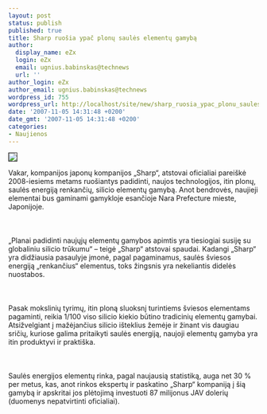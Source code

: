 ```yaml
---
layout: post
status: publish
published: true
title: Sharp ruošia ypač plonų saulės elementų gamybą
author:
  display_name: eZx
  login: eZx
  email: ugnius.babinskas@technews
  url: ''
author_login: eZx
author_email: ugnius.babinskas@technews
wordpress_id: 755
wordpress_url: http://localhost/site/new/sharp_ruosia_ypac_plonu_saules_elementu_gamyba/
date: '2007-11-05 14:31:48 +0200'
date_gmt: '2007-11-05 14:31:48 +0200'
categories:
- Naujienos
---
```

<div class="imgright"><img src="http://marineelectronics.com.au/lillian/images/Sharp_123.jpg" border="1"></div>
<p>Vakar, kompanijos japonų kompanijos „Sharp“, atstovai oficialiai pareiškė 2008-iesiems metams ruošiantys padidinti, naujos technologijos, itin plonų, saulės energiją renkančių, silicio elementų gamybą. Anot bendrovės, naujieji elementai bus gaminami gamykloje esančioje Nara Prefecture mieste, Japonijoje.<br />
<br><br />
<br>„Planai padidinti naujųjų elementų gamybos apimtis yra tiesiogiai susiję su globaliniu silicio trūkumu“ – teigė „Sharp“ atstovai spaudai. Kadangi „Sharp“ yra didžiausia pasaulyje įmonė, pagal pagaminamus, saulės šviesos energiją „renkančius“ elementus, toks žingsnis yra nekeliantis didelės nuostabos.<br />
<br><br />
<br>Pasak mokslinių tyrimų, itin ploną sluoksnį turintiems šviesos elementams pagaminti, reikia 1/100 viso silicio kiekio būtino tradicinių elementų gamybai. Atsižvelgiant į mažėjančius silicio išteklius žemėje ir žinant vis daugiau sričių, kuriose galima pritaikyti saulės energiją, naujoji elementų gamyba yra itin produktyvi ir praktiška.<br />
<br><br />
<br>Saulės energijos elementų rinka, pagal naujausią statistiką, auga net 30 % per metus, kas, anot rinkos ekspertų ir paskatino „Sharp“ kompaniją į šią gamybą ir apskritai jos plėtojimą investuoti 87 milijonus JAV dolerių (duomenys nepatvirtinti oficialiai).<br />
<br></p>
